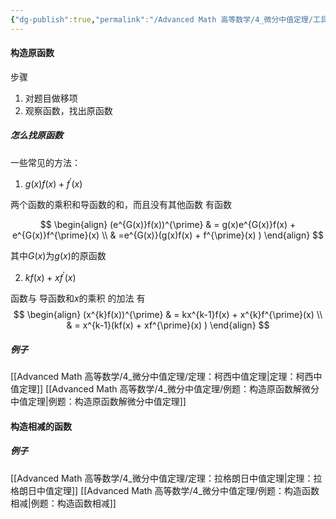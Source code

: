 ```yaml
---
{"dg-publish":true,"permalink":"/Advanced Math 高等数学/4_微分中值定理/工具箱：构造函数解微分中值定理证明题/","tags":["微积分","工具箱","高数"]}
---
```


#### 构造原函数
步骤
1. 对题目做移项
2. 观察函数，找出原函数
##### 怎么找原函数
一些常见的方法：

1. $g(x)f(x) + f^{\prime}(x)$

两个函数的乘积和导函数的和，而且没有其他函数
有函数

$$
\begin{align}
(e^{G(x)}f(x))^{\prime}  & = g(x)e^{G(x)}f(x) + e^{G(x)}f^{\prime}(x)   \\
 & =e^{G(x)}(g(x)f(x) + f^{\prime}(x) )
\end{align}
$$

其中$G(x)$为$g(x)$的原函数

2. $kf(x) + xf^{\prime}(x)$

函数与 导函数和$x$的乘积 的加法
有
$$
\begin{align}
(x^{k}f(x))^{\prime}  & = kx^{k-1}f(x)  + x^{k}f^{\prime}(x)  \\
 & = x^{k-1}(kf(x) + xf^{\prime}(x) )
\end{align}
$$
##### 例子
[[Advanced Math 高等数学/4_微分中值定理/定理：柯西中值定理\|定理：柯西中值定理]]
[[Advanced Math 高等数学/4_微分中值定理/例题：构造原函数解微分中值定理\|例题：构造原函数解微分中值定理]]

#### 构造相减的函数
##### 例子
[[Advanced Math 高等数学/4_微分中值定理/定理：拉格朗日中值定理\|定理：拉格朗日中值定理]]
[[Advanced Math 高等数学/4_微分中值定理/例题：构造函数相减\|例题：构造函数相减]]